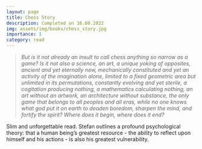 ```yaml
---
layout: page
title: Chess Story
description: Completed on 16.08.2022
img: assets/img/books/chess_story.jpg
importance: 1
category: read
---
```


> _But is it not already an insult to call chess anything so
narrow as a game? Is it not also a science, an art, a unique
yoking of opposites, ancient and yet eternally new, mechanically
constituted and yet an activity of the imagination alone, limited
to a fixed geometric area but unlimited in its permutations,
constantly evolving and yet sterile, a cogitation producing nothing,
a mathematics calculating nothing, an art without an artwork, an
architecture without substance, the only game that belongs to all
peoples and all eras, while no one knows what god put it on earth to
deaden boredom, sharpen the mind, and fortify the spirit? Where does
it begin, where does it end?_

Slim and unforgettable read. Stefan outlines a profound psychological theory:
that a human being’s greatest resource - the ability to reflect upon himself and
his actions - is also his greatest vulnerability.
